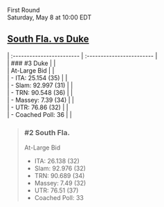First Round  
Saturday, May 8 at 10:00 EDT

## [South Fla. vs Duke](https://www.ncaa.com/game/5833371)

| :------------------------ | :------------------------ |  
| ### #3 Duke | |  
| At-Large Bid | |  
| - ITA: 25.154 (35) | |  
| - Slam: 92.997 (31) | |  
| - TRN: 90.548 (36) | |  
| - Massey: 7.39 (34) | |  
| - UTR: 76.86 (32) | |  
| - Coached Poll: 36 | |

> ### #2 South Fla.
>
> At-Large Bid
>
> - ITA: 26.138 (32)
> - Slam: 92.976 (32)
> - TRN: 90.689 (34)
> - Massey: 7.49 (32)
> - UTR: 76.51 (37)
> - Coached Poll: 33
